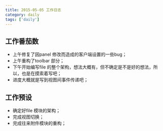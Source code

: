 ```yaml
---
title: 2015-05-05 工作日志
category: daily
tags: ['daily']
---
```


## 工作番茄数
- 上午修复了因panel 修改而造成的客户端设置的一些bug；
- 上午重构了toolbar 部分；
- 下午开始编写file 的整个架构，想法大概有，但不确定是不是好的想法，所以，也是在摸索着写吧；
- 进度大概就是写到视图间事件传递吧；

## 工作预设
- 确定好file 模块的架构；
- 完成视图切换；
- 完成往来附件模块的重构；